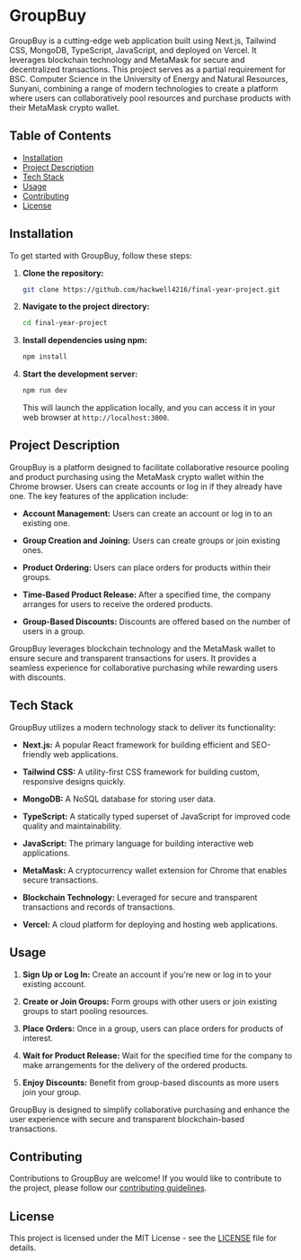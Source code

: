 # GroupBuy

GroupBuy is a cutting-edge web application built using Next.js, Tailwind CSS, MongoDB, TypeScript, JavaScript, and deployed on Vercel. It leverages blockchain technology and MetaMask for secure and decentralized transactions. This project serves as a partial requirement for BSC. Computer Science in the University of Energy and Natural Resources, Sunyani, combining a range of modern technologies to create a platform where users can collaboratively pool resources and purchase products with their MetaMask crypto wallet.

## Table of Contents

- [Installation](#installation)
- [Project Description](#project-description)
- [Tech Stack](#tech-stack)
- [Usage](#usage)
- [Contributing](#contributing)
- [License](#license)

## Installation

To get started with GroupBuy, follow these steps:

1. **Clone the repository:**

   ```bash
   git clone https://github.com/hackwell4216/final-year-project.git
   ```

2. **Navigate to the project directory:**

   ```bash
   cd final-year-project
   ```

3. **Install dependencies using npm:**

   ```bash
   npm install
   ```

4. **Start the development server:**

   ```bash
   npm run dev
   ```

   This will launch the application locally, and you can access it in your web browser at `http://localhost:3000`.

## Project Description

GroupBuy is a platform designed to facilitate collaborative resource pooling and product purchasing using the MetaMask crypto wallet within the Chrome browser. Users can create accounts or log in if they already have one. The key features of the application include:

- **Account Management:** Users can create an account or log in to an existing one.

- **Group Creation and Joining:** Users can create groups or join existing ones.

- **Product Ordering:** Users can place orders for products within their groups.

- **Time-Based Product Release:** After a specified time, the company arranges for users to receive the ordered products.

- **Group-Based Discounts:** Discounts are offered based on the number of users in a group.

GroupBuy leverages blockchain technology and the MetaMask wallet to ensure secure and transparent transactions for users. It provides a seamless experience for collaborative purchasing while rewarding users with discounts.

## Tech Stack

GroupBuy utilizes a modern technology stack to deliver its functionality:

- **Next.js:** A popular React framework for building efficient and SEO-friendly web applications.

- **Tailwind CSS:** A utility-first CSS framework for building custom, responsive designs quickly.

- **MongoDB:** A NoSQL database for storing user data.

- **TypeScript:** A statically typed superset of JavaScript for improved code quality and maintainability.

- **JavaScript:** The primary language for building interactive web applications.

- **MetaMask:** A cryptocurrency wallet extension for Chrome that enables secure transactions.

- **Blockchain Technology:** Leveraged for secure and transparent transactions and records of transactions.

- **Vercel:** A cloud platform for deploying and hosting web applications.

## Usage

1. **Sign Up or Log In:** Create an account if you're new or log in to your existing account.

2. **Create or Join Groups:** Form groups with other users or join existing groups to start pooling resources.

3. **Place Orders:** Once in a group, users can place orders for products of interest.

4. **Wait for Product Release:** Wait for the specified time for the company to make arrangements for the delivery of the ordered products.

5. **Enjoy Discounts:** Benefit from group-based discounts as more users join your group.

GroupBuy is designed to simplify collaborative purchasing and enhance the user experience with secure and transparent blockchain-based transactions.

## Contributing

Contributions to GroupBuy are welcome! If you would like to contribute to the project, please follow our [contributing guidelines](CONTRIBUTING.md).

## License

This project is licensed under the MIT License - see the [LICENSE](LICENSE) file for details.
